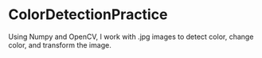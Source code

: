 # ColorDetectionPractice
Using Numpy and OpenCV, I work with .jpg images to detect color, change color, and transform the image. 

